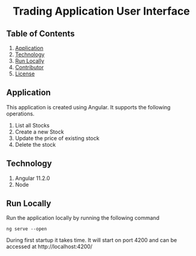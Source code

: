 <h1 align="center">
<br>
  Trading Application User Interface
  <br>
</h1>


## Table of Contents ##

1. [Application](#Application)
2. [Technology](#Technology)
3. [Run Locally](#Running-the-server-locally)
4. [Contributor](#Contributor)
5. [License](#License)

## Application ##
This application is created using Angular. It supports the following operations.
1. List all Stocks
2. Create a new Stock
3. Update the price of existing stock
4. Delete the stock

## Technology ##
1. Angular 11.2.0
2. Node

## Run Locally ##
Run the application locally by running the following command
```
ng serve --open
```
During first startup it takes time.
It will start on port 4200 and can be accessed at
http://localhost:4200/